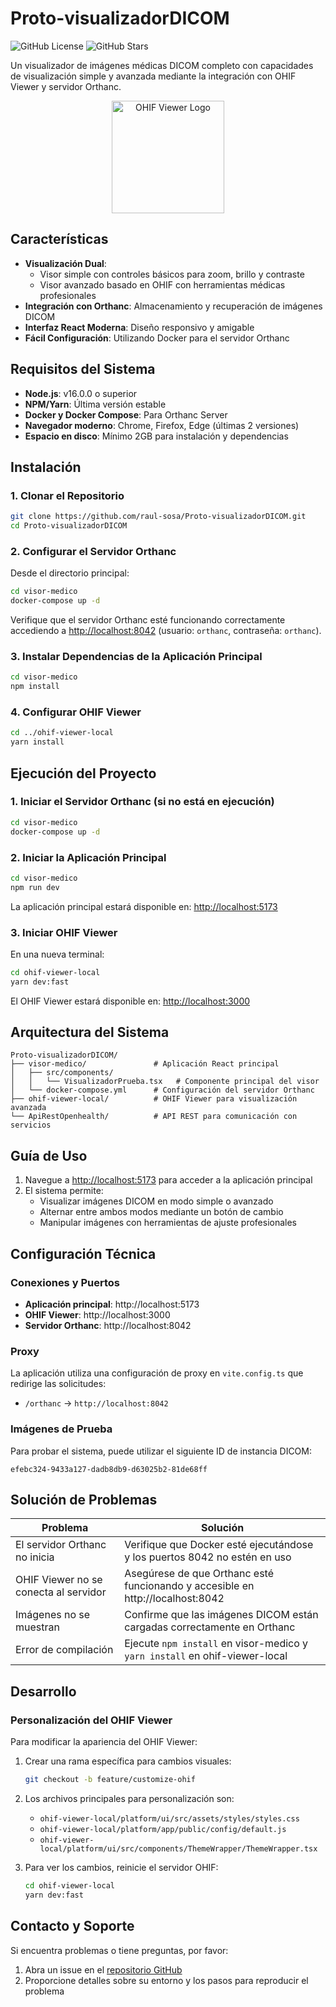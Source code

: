 # Proto-visualizadorDICOM

![GitHub License](https://img.shields.io/github/license/raul-sosa/Proto-visualizadorDICOM)
![GitHub Stars](https://img.shields.io/github/stars/raul-sosa/Proto-visualizadorDICOM)

Un visualizador de imágenes médicas DICOM completo con capacidades de visualización simple y avanzada mediante la integración con OHIF Viewer y servidor Orthanc.

<p align="center">
  <img src="https://ohif.org/img/logo.svg" alt="OHIF Viewer Logo" width="180"/>
</p>

## Características

- **Visualización Dual**: 
  - Visor simple con controles básicos para zoom, brillo y contraste
  - Visor avanzado basado en OHIF con herramientas médicas profesionales
- **Integración con Orthanc**: Almacenamiento y recuperación de imágenes DICOM
- **Interfaz React Moderna**: Diseño responsivo y amigable
- **Fácil Configuración**: Utilizando Docker para el servidor Orthanc

## Requisitos del Sistema

- **Node.js**: v16.0.0 o superior
- **NPM/Yarn**: Última versión estable
- **Docker y Docker Compose**: Para Orthanc Server
- **Navegador moderno**: Chrome, Firefox, Edge (últimas 2 versiones)
- **Espacio en disco**: Mínimo 2GB para instalación y dependencias

## Instalación

### 1. Clonar el Repositorio

```bash
git clone https://github.com/raul-sosa/Proto-visualizadorDICOM.git
cd Proto-visualizadorDICOM
```

### 2. Configurar el Servidor Orthanc

Desde el directorio principal:

```bash
cd visor-medico
docker-compose up -d
```

Verifique que el servidor Orthanc esté funcionando correctamente accediendo a [http://localhost:8042](http://localhost:8042) (usuario: `orthanc`, contraseña: `orthanc`).

### 3. Instalar Dependencias de la Aplicación Principal

```bash
cd visor-medico
npm install
```

### 4. Configurar OHIF Viewer

```bash
cd ../ohif-viewer-local
yarn install
```

## Ejecución del Proyecto

### 1. Iniciar el Servidor Orthanc (si no está en ejecución)

```bash
cd visor-medico
docker-compose up -d
```

### 2. Iniciar la Aplicación Principal

```bash
cd visor-medico
npm run dev
```

La aplicación principal estará disponible en: [http://localhost:5173](http://localhost:5173)

### 3. Iniciar OHIF Viewer

En una nueva terminal:

```bash
cd ohif-viewer-local
yarn dev:fast
```

El OHIF Viewer estará disponible en: [http://localhost:3000](http://localhost:3000)

## Arquitectura del Sistema

```
Proto-visualizadorDICOM/
├── visor-medico/               # Aplicación React principal
│   ├── src/components/        
│   │   └── VisualizadorPrueba.tsx   # Componente principal del visor
│   └── docker-compose.yml      # Configuración del servidor Orthanc
├── ohif-viewer-local/          # OHIF Viewer para visualización avanzada
└── ApiRestOpenhealth/          # API REST para comunicación con servicios
```

## Guía de Uso

1. Navegue a [http://localhost:5173](http://localhost:5173) para acceder a la aplicación principal
2. El sistema permite:
   - Visualizar imágenes DICOM en modo simple o avanzado
   - Alternar entre ambos modos mediante un botón de cambio
   - Manipular imágenes con herramientas de ajuste profesionales
   
## Configuración Técnica

### Conexiones y Puertos
- **Aplicación principal**: http://localhost:5173
- **OHIF Viewer**: http://localhost:3000
- **Servidor Orthanc**: http://localhost:8042

### Proxy
La aplicación utiliza una configuración de proxy en `vite.config.ts` que redirige las solicitudes:
- `/orthanc` → `http://localhost:8042`

### Imágenes de Prueba
Para probar el sistema, puede utilizar el siguiente ID de instancia DICOM:
```
efebc324-9433a127-dadb8db9-d63025b2-81de68ff
```

## Solución de Problemas

| Problema | Solución |
|----------|----------|
| El servidor Orthanc no inicia | Verifique que Docker esté ejecutándose y los puertos 8042 no estén en uso |
| OHIF Viewer no se conecta al servidor | Asegúrese de que Orthanc esté funcionando y accesible en http://localhost:8042 |
| Imágenes no se muestran | Confirme que las imágenes DICOM están cargadas correctamente en Orthanc |
| Error de compilación | Ejecute `npm install` en visor-medico y `yarn install` en ohif-viewer-local |

## Desarrollo

### Personalización del OHIF Viewer

Para modificar la apariencia del OHIF Viewer:

1. Crear una rama específica para cambios visuales:
   ```bash
   git checkout -b feature/customize-ohif
   ```

2. Los archivos principales para personalización son:
   - `ohif-viewer-local/platform/ui/src/assets/styles/styles.css`
   - `ohif-viewer-local/platform/app/public/config/default.js`
   - `ohif-viewer-local/platform/ui/src/components/ThemeWrapper/ThemeWrapper.tsx`

3. Para ver los cambios, reinicie el servidor OHIF:
   ```bash
   cd ohif-viewer-local
   yarn dev:fast
   ```

## Contacto y Soporte

Si encuentra problemas o tiene preguntas, por favor:
1. Abra un issue en el [repositorio GitHub](https://github.com/raul-sosa/Proto-visualizadorDICOM/issues)
2. Proporcione detalles sobre su entorno y los pasos para reproducir el problema

